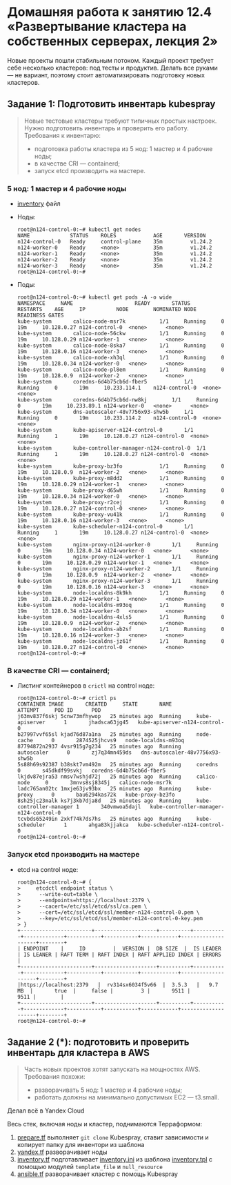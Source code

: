 # Домашняя работа к занятию 12.4 «Развертывание кластера на собственных серверах, лекция 2»
Новые проекты пошли стабильным потоком. Каждый проект требует себе несколько кластеров: под тесты и продуктив. Делать все руками — не вариант, поэтому стоит автоматизировать подготовку новых кластеров.

## Задание 1: Подготовить инвентарь kubespray
>Новые тестовые кластеры требуют типичных простых настроек. Нужно подготовить инвентарь и проверить его работу. Требования к инвентарю:
>- подготовка работы кластера из 5 нод: 1 мастер и 4 рабочие ноды;
>- в качестве CRI — containerd;
>- запуск etcd производить на мастере.

### 5 нод: 1 мастер и 4 рабочие ноды

- [inventory](./kubespray/inventory/mycluster/inventory.ini) файл
- Ноды:

    ```console
  root@n124-control-0:~# kubectl get nodes
  NAME             STATUS    ROLES            AGE		VERSION
  n124-control-0   Ready     control-plane    35m         v1.24.2    
  n124-worker-0    Ready     <none>           35m         v1.24.2
  n124-worker-1    Ready     <none>           35m         v1.24.2
  n124-worker-2    Ready     <none>           35m         v1.24.2
  n124-worker-3    Ready     <none>           35m         v1.24.2
  root@n124-control-0:~#
    ```
- Поды:

  ```console
  root@n124-control-0:~# kubectl get pods -A -o wide
  NAMESPACE		NAME					READY		STATUS		RESTARTS	AGE		IP       	NODE		NOMINATED NODE	READINESS GATES
  kube-system		calico-node-msr7k			1/1		Running		0		19m		10.128.0.27	n124-control-0	<none>		<none>
  kube-system		calico-node-56ckw			1/1		Running		0		19m		10.128.0.29	n124-worker-1	<none>		<none>
  kube-system		calico-node-8ska7			1/1		Running		0		19m		10.128.0.16	n124-worker-3	<none>		<none>
  kube-system		calico-node-xh3ql			1/1		Running		0		19m		10.128.0.34	n124-worker-0	<none>		<none>
  kube-system		calico-node-pl8em			1/1		Running		0		19m		10.128.0.9	n124-worker-2	<none>		<none>
  kube-system		coredns-6d4b75cb6d-fber5	        1/1		Running		0		19m		10.233.114.1	n124-control-0	<none>		<none>
  kube-system		coredns-6d4b75cb6d-nw8kj		1/1		Running		0		19m		10.233.89.1	n124-worker-0	<none>		<none>
  kube-system		dns-autoscaler-48v7756x93-shw5b		1/1		Running		0		19m		10.233.114.2	n124-control-0	<none>		<none>
  kube-system		kube-apiserver-n124-control-0		1/1		Running		1		19m		10.128.0.27	n124-control-0	<none>		<none>
  kube-system		kube-controller-manager-n124-control-0	1/1		Running		1		19m		10.128.0.27	n124-control-0	<none>		<none>
  kube-system		kube-proxy-bz3fo			1/1		Running		0		19m		10.128.0.9	n124-worker-2	<none>		<none>
  kube-system		kube-proxy-m8dd2			1/1		Running		0		19m		10.128.0.29	n124-worker-1	<none>		<none>
  kube-system		kube-proxy-d65wh			1/1		Running		0		19m		10.128.0.34	n124-worker-0	<none>		<none>
  kube-system		kube-proxy-r2cej			1/1		Running		0		19m		10.128.0.27	n124-control-0	<none>		<none>
  kube-system		kube-proxy-vu41k			1/1		Running		0		19m		10.128.0.16	n124-worker-3	<none>		<none>
  kube-system		kube-scheduler-n124-control-0		1/1		Running		1		19m		10.128.0.27	n124-control-0	<none>		<none>
  kube-system		nginx-proxy-n124-worker-0		1/1		Running		0		19m		10.128.0.34	n124-worker-0	<none>		<none>
  kube-system		nginx-proxy-n124-worker-1		1/1		Running		0		19m		10.128.0.29	n124-worker-1	<none>		<none>
  kube-system		nginx-proxy-n124-worker-2		1/1		Running		0		19m		10.128.0.9	n124-worker-2	<none>		<none>
  kube-system		nginx-proxy-n124-worker-3		1/1		Running		0		19m		10.128.0.16	n124-worker-3	<none>		<none>
  kube-system		node-localdns-8k9kh			1/1		Running		0		19m		10.128.0.29	n124-worker-1	<none>		<none>
  kube-system		node-localdns-m93oq			1/1		Running		0		19m		10.128.0.34	n124-worker-0	<none>		<none>
  kube-system		node-localdns-4xls5			1/1		Running		0		19m		10.128.0.9	n124-worker-2	<none>		<none>
  kube-system		node-localdns-ab2sf			1/1		Running		0		19m		10.128.0.16	n124-worker-3	<none>		<none>
  kube-system		node-localdns-jz61f			1/1		Running		0		19m		10.128.0.27	n124-control-0	<none>		<none>
  root@n124-control-0:~#
   ```

### В качестве CRI — containerd;

- Листинг контейнеров в `crictl` на control ноде:

    ```console
  root@n124-control-0:~# crictl ps
  CONTAINER	IMAGE		CREATED		STATE		NAME			ATTEMPT		POD ID		POD
  j63mv837f6skj	5cnw73mfhywop	25 minutes ago	Running		kube-apiserver		1		jhadsca63jg45	kube-apiserver-n124-control-0
  b27997vvf65sl	kjad76d87a1na	25 minutes ago	Running		node-cache		0		2874525jhcvs9	node-localdns-m93oq
  87794872n2937	4vsr915g7g234   25 minutes ago	Running		autoscaler		0		zj7q34mn459ds	dns-autoscaler-48v7756x93-shw5b
  5s88h69s92387	b38skt7vm492m	25 minutes ago	Running		coredns			0		s45dkdf99svkj	coredns-6d4b75cb6d-fber5
  lkjdv87ejra53	nmsv7wshjd72j	25 minutes ago	Running		calico-node		0		3mnvs8sj8345j	calico-node-msr7k
  ladc765an02tc	1mxje63jv93bx	25 minutes ago	Running		kube-proxy		0		bau6294kas72k	kube-proxy-bz3fo
  8sh25jc23malk	ks7j3kb7dja8d	25 minutes ago	Running		kube-controller-manager	1		340vmwoa5dajl	kube-controller-manager-n124-control-0
  tcvbds65249in	2xkf74k7ds7hs	25 minutes ago	Running		kube-scheduler		1		ahga83kjjakca	kube-scheduler-n124-control-0	
  root@n124-control-0:~#
    ```

### Запуск etcd производить на мастере

- etcd на control ноде:

    ```console
  root@n124-control-0:~# {
  >     etcdctl endpoint status \
  >      --write-out=table \
  >      --endpoints=https://localhost:2379 \
  >      --cacert=/etc/ssl/etcd/ssl/ca.pem \
  >      --cert=/etc/ssl/etcd/ssl/member-n124-control-0.pem \
  >      --key=/etc/ssl/etcd/ssl/member-n124-control-0-key.pem
  > }
  +-----------------------+--------------------+----------+-----------+-------------+-----------+-----------+------------+--------------------+--------+
  |	ENDPOINT	|	  ID	     |	VERSION	|  DB SIZE  |  IS LEADER  | IS LEANER |	RAFT TERM | RAFT INDEX | RAFT APPLIED INDEX | ERRORS |	
  +-----------------------+--------------------+----------+-----------+-------------+-----------+-----------+------------+--------------------+--------+
  |https://localhost:2379	|  rv314sx6034f5v66  |	3.5.3	|   9.7 MB  |       true  |     false |         3 |       9511 |               9511 |        |
  +-----------------------+--------------------+----------+-----------+-------------+-----------+-----------+------------+--------------------+--------+
  root@n124-control-0:~#
    ```

## Задание 2 (*): подготовить и проверить инвентарь для кластера в AWS
>Часть новых проектов хотят запускать на мощностях AWS. Требования похожи:
>- разворачивать 5 нод: 1 мастер и 4 рабочие ноды;
>- работать должны на минимально допустимых EC2 — t3.small.

Делал всё в Yandex Cloud

Весь стек, включая ноды и кластер, поднимаются Терраформом:
1. [prepare.tf](./prepare.tf) выполняет `git clone` Kubespray, ставит зависимости и копирует папку для инвентори из шаблона
1. [yandex.tf](./yandex.tf) разворачивает ноды
1. [inventory.tf](./inventory.tf) подготавливает [inventory.ini](./kubespray/inventory/mycluster/inventory.ini) из шаблона [inventory.tpl](./templates/inventory.tpl) с помощью модулей `template_file` и `null_resource`
1. [ansible.tf](./ansible.tf) разворачивает кластер с помощь Kubespray

